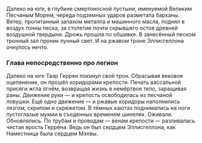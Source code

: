 Далеко на юге, в глубине смертоносной пустыни, именуемой Великим Песчаным Морем, череда подземных ударов разметала барханы. Ветер, пропитанный запахом металла и машинного масла, поднял в воздух тонны песка, за столетие почти скрывшего остов древней воздушной твердыни. Дрожь прошла по обшивке. В занесённый песком тронный зал проник лунный свет. И на ржавом троне Эллисгеллона очнулось нечто.
### Глава непосредственно про легион
Далеко на юге Таэр Геррен покинул свой трон. Сбрасывая вековое оцепенение, он прошёл коридорами крепости. Печать вассальной присяги жгла огнём, возвращая жизнь в немёртвое тело, заращивая раны. Движение руки — и крепость освободилась из песчаной ловушки. Ещё одно движение — и ржавые коридоры наполнились лязгом, скрипом и скрежетом. В тёмных каютах поднимались на ноги пустоглазые мумии в съеденных временем шинелях. Оживали. Обновлялись. По трубам и проводам — венам крепости — разливалась чистая ярость Геррена. Ведь он был сердцем Эллисгеллона, как Наместница была сердцем Мэлвы. 
